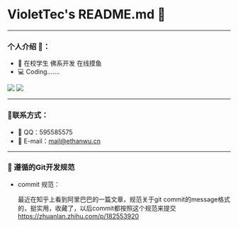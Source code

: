 # VioletTec's README.md 👋
---
### 个人介绍 🗿：
- 🏫 在校学生 佛系开发 在线摸鱼
- 💻 Coding.......

![](https://github-readme-stats.vercel.app/api/top-langs/?username=KeKe12030&layout=compact)
![](https://github-readme-stats.vercel.app/api?username=KeKe12030&show_icons=true&title_color=ff2686&icon_color=ff2686&text_color=403339&bg_color=ffffff&hide_title=false)

---
### 📝联系方式：
- 📡 QQ：595585575
- 📧 E-mail：mail@ethanwu.cn

---

### 📕 遵循的Git开发规范

+ commit 规范：

  最近在知乎上看到阿里巴巴的一篇文章，规范关于git commit的message格式的，挺实用，收藏了，以后commit都按照这个规范来提交
  https://zhuanlan.zhihu.com/p/182553920


